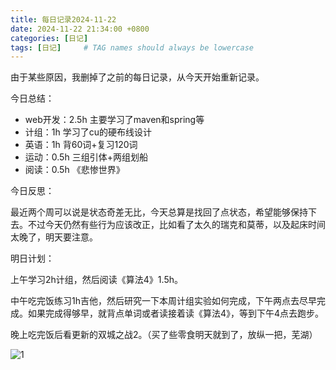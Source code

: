 ```yaml
---
title: 每日记录2024-11-22
date: 2024-11-22 21:34:00 +0800
categories: [日记]
tags: [日记]     # TAG names should always be lowercase
---
```


由于某些原因，我删掉了之前的每日记录，从今天开始重新记录。



今日总结：

- web开发：2.5h 主要学习了maven和spring等
- 计组：1h 学习了cu的硬布线设计
- 英语：1h 背60词+复习120词
- 运动：0.5h 三组引体+两组划船
- 阅读：0.5h 《悲惨世界》



今日反思：

最近两个周可以说是状态奇差无比，今天总算是找回了点状态，希望能够保持下去。不过今天仍然有些行为应该改正，比如看了太久的瑞克和莫蒂，以及起床时间太晚了，明天要注意。



明日计划：

上午学习2h计组，然后阅读《算法4》1.5h。

中午吃完饭练习1h吉他，然后研究一下本周计组实验如何完成，下午两点去尽早完成。如果完成得够早，就背点单词或者读接着读《算法4》，等到下午4点去跑步。

晚上吃完饭后看更新的双城之战2。（买了些零食明天就到了，放纵一把，芜湖）



![1](D:/OneDrive/Desktop/blog/chastarsol.github.io/assets/img/DailyRecord/1.jpg)
